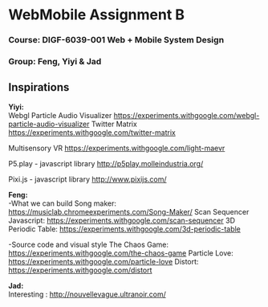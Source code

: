 # **WebMobile Assignment B**  
### **Course:** DIGF-6039-001 Web + Mobile System Design  
### **Group:** Feng, Yiyi & Jad  

## Inspirations
**Yiyi:**  
Webgl Particle Audio Visualizer https://experiments.withgoogle.com/webgl-particle-audio-visualizer
Twitter Matrix
https://experiments.withgoogle.com/twitter-matrix

Multisensory VR
https://experiments.withgoogle.com/light-maevr

P5.play - javascript library
http://p5play.molleindustria.org/

Pixi.js - javascript library
http://www.pixijs.com/



**Feng:**  
-What we can build
Song maker: https://musiclab.chromeexperiments.com/Song-Maker/
Scan Sequencer Javascript: https://experiments.withgoogle.com/scan-sequencer
3D Periodic Table: https://experiments.withgoogle.com/3d-periodic-table 

-Source code and visual style
The Chaos Game: https://experiments.withgoogle.com/the-chaos-game
Particle Love: https://experiments.withgoogle.com/particle-love
Distort: https://experiments.withgoogle.com/distort


**Jad:**  
Interesting : http://nouvellevague.ultranoir.com/

